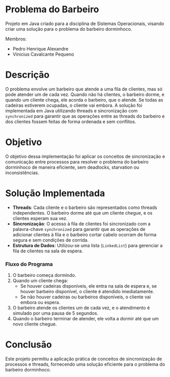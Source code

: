 # Problema do Barbeiro

Projeto em Java criado para a disciplina de Sistemas Operacionais, visando criar uma solução para o problema do barbeiro dorminhoco.

Membros:
- Pedro Henrique Alexandre
- Vinicius Cavalcante Pequeno

# Descrição

O problema envolve um barbeiro que atende a uma fila de clientes, mas só pode atender um de cada vez. Quando não há clientes, o barbeiro dorme, e quando um cliente chega, ele acorda o barbeiro, que o atende. Se todas as cadeiras estiverem ocupadas, o cliente vai embora. A solução foi implementada em Java utilizando threads e sincronização com `synchronized` para garantir que as operações entre as threads do barbeiro e dos clientes fossem feitas de forma ordenada e sem conflitos.

# Objetivo

O objetivo dessa implementação foi aplicar os conceitos de sincronização e comunicação entre processos para resolver o problema do barbeiro dorminhoco de maneira eficiente, sem deadlocks, starvation ou inconsistências.

# Solução Implementada

- **Threads**: Cada cliente e o barbeiro são representados como threads independentes. O barbeiro dorme até que um cliente chegue, e os clientes esperam sua vez.
- **Sincronização**: O acesso à fila de clientes foi sincronizado com a palavra-chave `synchronized` para garantir que as operações de adicionar clientes à fila e o barbeiro cortar cabelo ocorram de forma segura e sem condições de corrida.
- **Estrutura de Dados**: Utilizou-se uma lista (`LinkedList`) para gerenciar a fila de clientes na sala de espera.

### Fluxo do Programa

1. O barbeiro começa dormindo.
2. Quando um cliente chega:
   - Se houver cadeiras disponíveis, ele entra na sala de espera e, se houver barbeiro disponível, o cliente é atendido imediatamente.
   - Se não houver cadeiras ou barbeiros disponíveis, o cliente vai embora ou espera.
3. O barbeiro atende os clientes um de cada vez, e o atendimento é simulado por uma pausa de 5 segundos.
4. Quando o barbeiro terminar de atender, ele volta a dormir até que um novo cliente chegue.

# Conclusão

Este projeto permitiu a aplicação prática de conceitos de sincronização de processos e threads, fornecendo uma solução eficiente para o problema do barbeiro dorminhoco.